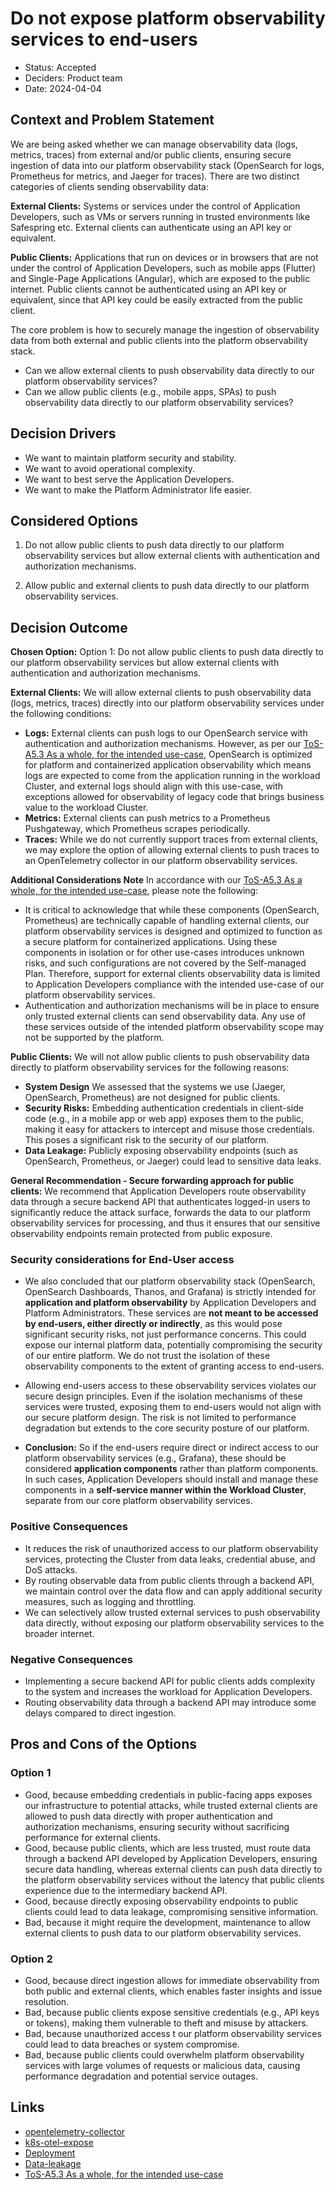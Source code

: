 # Do not expose platform observability services to end-users

- Status: Accepted
- Deciders: Product team
- Date: 2024-04-04

## Context and Problem Statement

We are being asked whether we can manage observability data (logs, metrics, traces) from external and/or public clients, ensuring secure ingestion of data into our platform observability stack (OpenSearch for logs, Prometheus for metrics, and Jaeger for traces). There are two distinct categories of clients sending observability data:

**External Clients:** Systems or services under the control of Application Developers, such as VMs or servers running in trusted environments like Safespring etc. External clients can authenticate using an API key or equivalent.

**Public Clients:** Applications that run on devices or in browsers that are not under the control of Application Developers, such as mobile apps (Flutter) and Single-Page Applications (Angular), which are exposed to the public internet. Public clients cannot be authenticated using an API key or equivalent, since that API key could be easily extracted from the public client.

The core problem is how to securely manage the ingestion of observability data from both external and public clients into the platform observability stack.

- Can we allow external clients to push observability data directly to our platform observability services?
- Can we allow public clients (e.g., mobile apps, SPAs) to push observability data directly to our platform observability services?

## Decision Drivers

- We want to maintain platform security and stability.
- We want to avoid operational complexity.
- We want to best serve the Application Developers.
- We want to make the Platform Administrator life easier.

## Considered Options

1. Do not allow public clients to push data directly to our platform observability services but allow external clients with authentication and authorization mechanisms.

1. Allow public and external clients to push data directly to our platform observability services.

## Decision Outcome

**Chosen Option:** Option 1: Do not allow public clients to push data directly to our platform observability services but allow external clients with authentication and authorization mechanisms.

**External Clients:**
We will allow external clients to push observability data (logs, metrics, traces) directly into our platform observability services under the following conditions:

- **Logs:** External clients can push logs to our OpenSearch service with authentication and authorization mechanisms. However, as per our [ToS-A5.3 As a whole, for the intended use-case](https://elastisys.com/legal/terms-of-service/#a53-as-a-whole-for-the-intended-use-case), OpenSearch is optimized for platform and containerized application observability which means logs are expected to come from the application running in the workload Cluster, and external logs should align with this use-case, with exceptions allowed for observability of legacy code that brings business value to the workload Cluster.
- **Metrics:** External clients can push metrics to a Prometheus Pushgateway, which Prometheus scrapes periodically.
- **Traces:** While we do not currently support traces from external clients, we may explore the option of allowing external clients to push traces to an OpenTelemetry collector in our platform observability services.

**Additional Considerations Note**
In accordance with our [ToS-A5.3 As a whole, for the intended use-case](https://elastisys.com/legal/terms-of-service/#a53-as-a-whole-for-the-intended-use-case), please note the following:

- It is critical to acknowledge that while these components (OpenSearch, Prometheus) are technically capable of handling external clients, our platform observability services is designed and optimized to function as a secure platform for containerized applications. Using these components in isolation or for other use-cases introduces unknown risks, and such configurations are not covered by the Self-managed Plan. Therefore, support for external clients observability data is limited to Application Developers compliance with the intended use-case of our platform observability services.
- Authentication and authorization mechanisms will be in place to ensure only trusted external clients can send observability data. Any use of these services outside of the intended platform observability scope may not be supported by the platform.

**Public Clients:**
We will not allow public clients to push observability data directly to platform observability services for the following reasons:

- **System Design** We assessed that the systems we use (Jaeger, OpenSearch, Prometheus) are not designed for public clients.
- **Security Risks:** Embedding authentication credentials in client-side code (e.g., in a mobile app or web app) exposes them to the public, making it easy for attackers to intercept and misuse those credentials. This poses a significant risk to the security of our platform.
- **Data Leakage:** Publicly exposing observability endpoints (such as OpenSearch, Prometheus, or Jaeger) could lead to sensitive data leaks.

**General Recommendation - Secure forwarding approach for public clients:**
We recommend that Application Developers route observability data through a secure backend API that authenticates logged-in users to significantly reduce the attack surface, forwards the data to our platform observability services for processing, and thus it ensures that our sensitive observability endpoints remain protected from public exposure.

### Security considerations for End-User access

- We also concluded that our platform observability stack (OpenSearch, OpenSearch Dashboards, Thanos, and Grafana) is strictly intended for **application and platform observability** by Application Developers and Platform Administrators. These services are **not meant to be accessed by end-users, either directly or indirectly**, as this would pose significant security risks, not just performance concerns. This could expose our internal platform data, potentially compromising the security of our entire platform. We do not trust the isolation of these observability components to the extent of granting access to end-users.

- Allowing end-users access to these observability services violates our secure design principles. Even if the isolation mechanisms of these services were trusted, exposing them to end-users would not align with our secure platform design. The risk is not limited to performance degradation but extends to the core security posture of our platform.

- **Conclusion:** So if the end-users require direct or indirect access to our platform observability services (e.g., Grafana), these should be considered **application components** rather than platform components. In such cases, Application Developers should install and manage these components in a **self-service manner within the Workload Cluster**, separate from our core platform observability services.

### Positive Consequences

- It reduces the risk of unauthorized access to our platform observability services, protecting the Cluster from data leaks, credential abuse, and DoS attacks.
- By routing observable data from public clients through a backend API, we maintain control over the data flow and can apply additional security measures, such as logging and throttling.
- We can selectively allow trusted external services to push observability data directly, without exposing our platform observability services to the broader internet.

### Negative Consequences

- Implementing a secure backend API for public clients adds complexity to the system and increases the workload for Application Developers.
- Routing observability data through a backend API may introduce some delays compared to direct ingestion.

## Pros and Cons of the Options <!-- optional -->

### Option 1

- Good, because embedding credentials in public-facing apps exposes our infrastructure to potential attacks, while trusted external clients are allowed to push data directly with proper authentication and authorization mechanisms, ensuring security without sacrificing performance for external clients.
- Good, because public clients, which are less trusted, must route data through a backend API developed by Application Developers, ensuring secure data handling, whereas external clients can push data directly to the platform observability services without the latency that public clients experience due to the intermediary backend API.
- Good, because directly exposing observability endpoints to public clients could lead to data leakage, compromising sensitive information.
- Bad, because it might require the development, maintenance to allow external clients to push data to our platform observability services.

### Option 2

- Good, because direct ingestion allows for immediate observability from both public and external clients, which enables faster insights and issue resolution.
- Bad, because public clients expose sensitive credentials (e.g., API keys or tokens), making them vulnerable to theft and misuse by attackers.
- Bad, because unauthorized access t our platform observability services could lead to data breaches or system compromise.
- Bad, because public clients could overwhelm platform observability services with large volumes of requests or malicious data, causing performance degradation and potential service outages.

## Links

- [opentelemetry-collector](https://medium.com/opentelemetry/securing-your-opentelemetry-collector-1a4f9fa5bd6f)
- [k8s-otel-expose](https://opentelemetry.io/blog/2022/k8s-otel-expose/)
- [Deployment](https://opentelemetry.io/docs/collector/deployment/)
- [Data-leakage](https://www.fortinet.com/resources/cyberglossary/data-leak)
- [ToS-A5.3 As a whole, for the intended use-case](https://elastisys.com/legal/terms-of-service/#a53-as-a-whole-for-the-intended-use-case)
